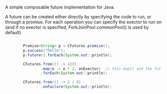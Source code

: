 A simple composable future implementation for Java.

A future can be created either directly by specifying the code to run, or
through a promise. For each operation you can specify the exector to run on
(and if no exector is specified, ForkJoinPool.commonPool() is used by default)


```java

        Promise<String> p = CFutures.promise();
        p.success("hello");
        p.future().forEach(System.out::println);

        CFutures.from(() -> 123)
                .map(e -> e * 2, anExector)  // this map() and the following forEach will run on the given exector  
                .forEach(System.out::println);

        CFutures.from(() -> 1 / 0)
                .onFailure(System.out::println);
```

